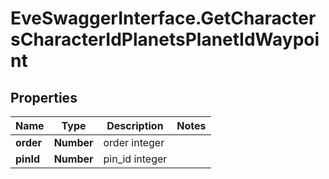 # EveSwaggerInterface.GetCharactersCharacterIdPlanetsPlanetIdWaypoint

## Properties
Name | Type | Description | Notes
------------ | ------------- | ------------- | -------------
**order** | **Number** | order integer | 
**pinId** | **Number** | pin_id integer | 


